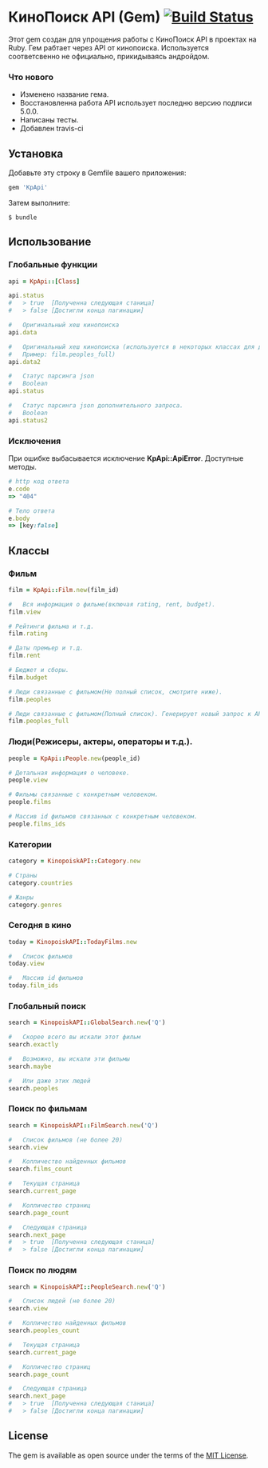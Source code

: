 # КиноПоиск API (Gem) [![Build Status](https://travis-ci.org/groverz/kp_api.svg?branch=master)](https://travis-ci.org/groverz/kp_api)

Этот gem создан для упрощения работы с КиноПоиск API в проектах на Ruby.
Гем рабтает через API от кинопоиска. 
Используется соответсвенно не официально, прикидываясь андройдом.

### Что нового

* Изменено название гема.
* Восстановленна работа API использует последню версию подписи 5.0.0.
* Написаны тесты.
* Добавлен travis-ci


## Установка

Добавьте эту строку в Gemfile вашего приложения:

```ruby
gem 'KpApi'
```

Затем выполните:

    $ bundle


## Использование

### Глобальные функции

```ruby
api = KpApi::[Class] 
```

```ruby
api.status 
#   > true  [Полученна следующая станица]
#   > false [Достигли конца пагинации]
```

```ruby
#   Оригинальный хеш кинопоиска
api.data 
```

```ruby
#   Оригинальный хеш кинопоиска (используется в некоторых классах для дополнительного запроса). 
#   Пример: film.peoples_full)
api.data2 
```

```ruby
#   Статус парсинга json 
#   Boolean
api.status 
```

```ruby
#   Статус парсинга json дополнительного запроса.
#   Boolean
api.status2
```

### Исключения 

При ошибке выбасывается исключение __KpApi::ApiError__. Доступные методы.

```ruby
# http код ответа
e.code
=> "404"
```

```ruby
# Тело ответа
e.body
=> [key:false]
```


## Классы 

### Фильм

```ruby
film = KpApi::Film.new(film_id)
```

```ruby
#   Вся информация о фильме(включая rating, rent, budget).
film.view
```
```ruby
# Рейтинги фильма и т.д.
film.rating
```
```ruby
# Даты премьер и т.д.
film.rent
```

```ruby
# Бюджет и сборы.
film.budget
```

```ruby
# Люди связанные с фильмом(Не полный список, смотрите ниже).
film.peoples
```

```ruby
# Люди связанные с фильмом(Полный список). Генерирует новый запрос к API.
film.peoples_full
```


### Люди(Режисеры, актеры, операторы и т.д.).

```ruby
people = KpApi::People.new(people_id)
```

```ruby
# Детальная информация о человеке.
people.view
```

```ruby
# Фильмы связанные с конкретным человеком.
people.films
```

```ruby
# Массив id фильмов связанных с конкретным человеком.
people.films_ids
```


### Категории

```ruby
category = KinopoiskAPI::Category.new
```

```ruby
# Страны
category.countries
```

```ruby
# Жанры
category.genres
```


### Сегодня в кино

```ruby
today = KinopoiskAPI::TodayFilms.new
```

```ruby
#   Список фильмов
today.view
```

```ruby
#   Массив id фильмов
today.film_ids
```

### Глобальный поиск

```ruby
search = KinopoiskAPI::GlobalSearch.new('Q')
```
```ruby
#   Скорее всего вы искали этот фильм
search.exactly
```
```ruby
#   Возможно, вы искали эти фильмы
search.maybe
```
```ruby
#   Или даже этих людей
search.peoples
```


### Поиск по фильмам

```ruby
search = KinopoiskAPI::FilmSearch.new('Q')
```

```ruby
#   Список фильмов (не более 20)
search.view
```

```ruby
#   Колличество найденных фильмов
search.films_count
```

```ruby
#   Текущая страница
search.current_page
```

```ruby
#   Колличество страниц
search.page_count
```

```ruby
#   Следующая страница
search.next_page
#   > true  [Полученна следующая станица]
#   > false [Достигли конца пагинации]
```


### Поиск по людям

```ruby
search = KinopoiskAPI::PeopleSearch.new('Q')
```

```ruby
#   Список людей (не более 20)
search.view
```

```ruby
#   Колличество найденных фильмов
search.peoples_count
```

```ruby
#   Текущая страница
search.current_page
```

```ruby
#   Колличество страниц
search.page_count
```

```ruby
#   Следующая страница
search.next_page
#   > true  [Полученна следующая станица]
#   > false [Достигли конца пагинации]
```

## License

The gem is available as open source under the terms of the [MIT License](http://opensource.org/licenses/MIT).

